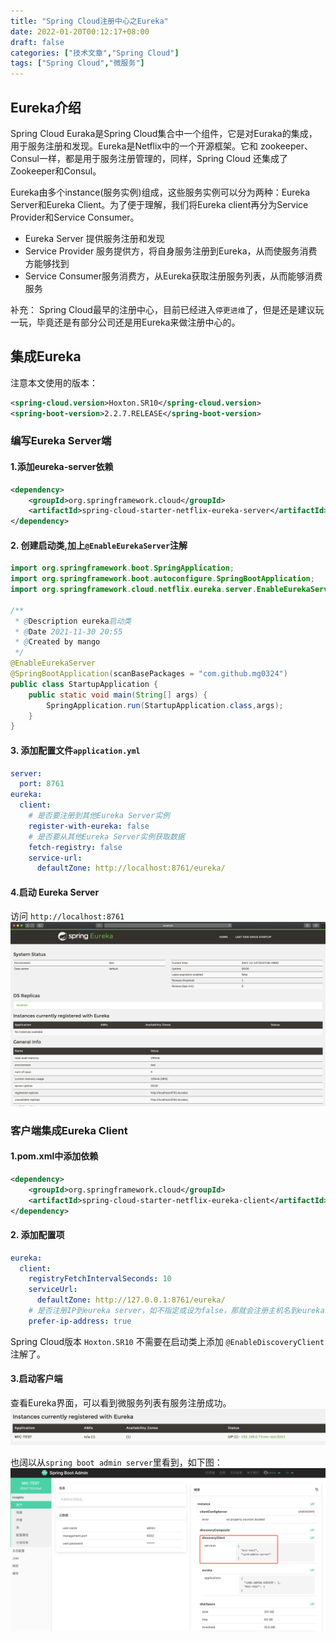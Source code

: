 ```yaml
---
title: "Spring Cloud注册中心之Eureka"
date: 2022-01-20T00:12:17+08:00
draft: false
categories: ["技术文章","Spring Cloud"]
tags: ["Spring Cloud","微服务"]
---
```


## Eureka介绍
Spring Cloud Euraka是Spring Cloud集合中一个组件，它是对Euraka的集成，用于服务注册和发现。Eureka是Netflix中的一个开源框架。它和 zookeeper、Consul一样，都是用于服务注册管理的，同样，Spring Cloud 还集成了Zookeeper和Consul。

Eureka由多个instance(服务实例)组成，这些服务实例可以分为两种：Eureka Server和Eureka Client。为了便于理解，我们将Eureka client再分为Service Provider和Service Consumer。

*   Eureka Server 提供服务注册和发现
*   Service Provider 服务提供方，将自身服务注册到Eureka，从而使服务消费方能够找到
*   Service Consumer服务消费方，从Eureka获取注册服务列表，从而能够消费服务

补充：
Spring Cloud最早的注册中心，目前已经进入`停更进维`了，但是还是建议玩一玩，毕竟还是有部分公司还是用Eureka来做注册中心的。

## 集成Eureka
注意本文使用的版本：
``` xml
<spring-cloud.version>Hoxton.SR10</spring-cloud.version>
<spring-boot-version>2.2.7.RELEASE</spring-boot-version>
```
### 编写Eureka Server端
#### 1.添加eureka-server依赖
``` xml
<dependency>
    <groupId>org.springframework.cloud</groupId>
    <artifactId>spring-cloud-starter-netflix-eureka-server</artifactId>
</dependency>
```

#### 2. 创建启动类,加上`@EnableEurekaServer`注解
``` java
import org.springframework.boot.SpringApplication;
import org.springframework.boot.autoconfigure.SpringBootApplication;
import org.springframework.cloud.netflix.eureka.server.EnableEurekaServer;

/**
 * @Description eureka启动类
 * @Date 2021-11-30 20:55
 * @Created by mango
 */
@EnableEurekaServer
@SpringBootApplication(scanBasePackages = "com.github.mg0324")
public class StartupApplication {
    public static void main(String[] args) {
        SpringApplication.run(StartupApplication.class,args);
    }
}
```
#### 3. 添加配置文件`application.yml`
``` yml
server:
  port: 8761
eureka:
  client:
    # 是否要注册到其他Eureka Server实例
    register-with-eureka: false
    # 是否要从其他Eureka Server实例获取数据
    fetch-registry: false
    service-url:
      defaultZone: http://localhost:8761/eureka/
```

#### 4.启动 Eureka Server
访问 `http://localhost:8761`
![](/mb/images/sc/register/eureka.png)
 
### 客户端集成Eureka Client
#### 1.pom.xml中添加依赖
``` xml
<dependency>
    <groupId>org.springframework.cloud</groupId>
    <artifactId>spring-cloud-starter-netflix-eureka-client</artifactId>
</dependency>
```
#### 2. 添加配置项
``` yml
eureka:
  client:
    registryFetchIntervalSeconds: 10
    serviceUrl:
      defaultZone: http://127.0.0.1:8761/eureka/
    # 是否注册IP到eureka server，如不指定或设为false，那就会注册主机名到eureka server
    prefer-ip-address: true
```
Spring Cloud版本 `Hoxton.SR10` 不需要在启动类上添加 `@EnableDiscoveryClient`注解了。
#### 3.启动客户端
查看Eureka界面，可以看到微服务列表有服务注册成功。
![](/mb/images/sc/register/eureka_client.png)

也阔以从`spring boot admin server`里看到，如下图：
![](/mb/images/sc/register/sbAdminServer.png)

